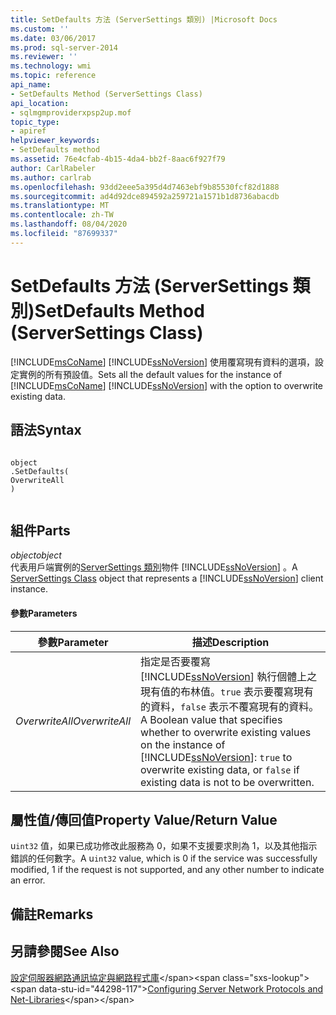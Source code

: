 ```yaml
---
title: SetDefaults 方法 (ServerSettings 類別) |Microsoft Docs
ms.custom: ''
ms.date: 03/06/2017
ms.prod: sql-server-2014
ms.reviewer: ''
ms.technology: wmi
ms.topic: reference
api_name:
- SetDefaults Method (ServerSettings Class)
api_location:
- sqlmgmproviderxpsp2up.mof
topic_type:
- apiref
helpviewer_keywords:
- SetDefaults method
ms.assetid: 76e4cfab-4b15-4da4-bb2f-8aac6f927f79
author: CarlRabeler
ms.author: carlrab
ms.openlocfilehash: 93dd2eee5a395d4d7463ebf9b85530fcf82d1888
ms.sourcegitcommit: ad4d92dce894592a259721a1571b1d8736abacdb
ms.translationtype: MT
ms.contentlocale: zh-TW
ms.lasthandoff: 08/04/2020
ms.locfileid: "87699337"
---
```

# <a name="setdefaults-method-serversettings-class"></a><span data-ttu-id="44298-102">SetDefaults 方法 (ServerSettings 類別)</span><span class="sxs-lookup"><span data-stu-id="44298-102">SetDefaults Method (ServerSettings Class)</span></span>
  <span data-ttu-id="44298-103">[!INCLUDE[msCoName](../../../includes/msconame-md.md)] [!INCLUDE[ssNoVersion](../../../includes/ssnoversion-md.md)] 使用覆寫現有資料的選項，設定實例的所有預設值。</span><span class="sxs-lookup"><span data-stu-id="44298-103">Sets all the default values for the instance of [!INCLUDE[msCoName](../../../includes/msconame-md.md)] [!INCLUDE[ssNoVersion](../../../includes/ssnoversion-md.md)] with the option to overwrite existing data.</span></span>  
  
## <a name="syntax"></a><span data-ttu-id="44298-104">語法</span><span class="sxs-lookup"><span data-stu-id="44298-104">Syntax</span></span>  
  
```  
  
object  
.SetDefaults(  
OverwriteAll  
)  
  
```  
  
## <a name="parts"></a><span data-ttu-id="44298-105">組件</span><span class="sxs-lookup"><span data-stu-id="44298-105">Parts</span></span>  
 <span data-ttu-id="44298-106">*object*</span><span class="sxs-lookup"><span data-stu-id="44298-106">*object*</span></span>  
 <span data-ttu-id="44298-107">代表用戶端實例的[ServerSettings 類別](serversettings-class.md)物件 [!INCLUDE[ssNoVersion](../../../includes/ssnoversion-md.md)] 。</span><span class="sxs-lookup"><span data-stu-id="44298-107">A [ServerSettings Class](serversettings-class.md) object that represents a [!INCLUDE[ssNoVersion](../../../includes/ssnoversion-md.md)] client instance.</span></span>  
  
#### <a name="parameters"></a><span data-ttu-id="44298-108">參數</span><span class="sxs-lookup"><span data-stu-id="44298-108">Parameters</span></span>  
  
|<span data-ttu-id="44298-109">參數</span><span class="sxs-lookup"><span data-stu-id="44298-109">Parameter</span></span>|<span data-ttu-id="44298-110">描述</span><span class="sxs-lookup"><span data-stu-id="44298-110">Description</span></span>|  
|---------------|-----------------|  
|<span data-ttu-id="44298-111">*OverwriteAll*</span><span class="sxs-lookup"><span data-stu-id="44298-111">*OverwriteAll*</span></span>|<span data-ttu-id="44298-112">指定是否要覆寫 [!INCLUDE[ssNoVersion](../../../includes/ssnoversion-md.md)] 執行個體上之現有值的布林值。`true` 表示要覆寫現有的資料，`false` 表示不覆寫現有的資料。</span><span class="sxs-lookup"><span data-stu-id="44298-112">A Boolean value that specifies whether to overwrite existing values on the instance of [!INCLUDE[ssNoVersion](../../../includes/ssnoversion-md.md)]: `true` to overwrite existing data, or `false` if existing data is not to be overwritten.</span></span>|  
  
## <a name="property-valuereturn-value"></a><span data-ttu-id="44298-113">屬性值/傳回值</span><span class="sxs-lookup"><span data-stu-id="44298-113">Property Value/Return Value</span></span>  
 <span data-ttu-id="44298-114">u`int32` 值，如果已成功修改此服務為 0，如果不支援要求則為 1，以及其他指示錯誤的任何數字。</span><span class="sxs-lookup"><span data-stu-id="44298-114">A u`int32` value, which is 0 if the service was successfully modified, 1 if the request is not supported, and any other number to indicate an error.</span></span>  
  
## <a name="remarks"></a><span data-ttu-id="44298-115">備註</span><span class="sxs-lookup"><span data-stu-id="44298-115">Remarks</span></span>  
  
## <a name="see-also"></a><span data-ttu-id="44298-116">另請參閱</span><span class="sxs-lookup"><span data-stu-id="44298-116">See Also</span></span>  
 <span data-ttu-id="44298-117">[設定伺服器網路通訊協定與網路程式庫](https://msdn.microsoft.com/library/ms177485\(v=sql.100\).aspx)</span><span class="sxs-lookup"><span data-stu-id="44298-117">[Configuring Server Network Protocols and Net-Libraries](https://msdn.microsoft.com/library/ms177485\(v=sql.100\).aspx)</span></span>  
  
  
